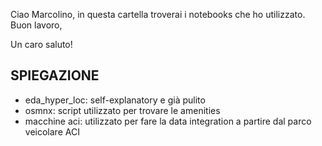 Ciao Marcolino, in questa cartella troverai i notebooks che ho utilizzato. 
Buon lavoro, 

Un caro saluto!

## SPIEGAZIONE

- eda_hyper_loc: self-explanatory e già pulito
- osmnx: script utilizzato per trovare le amenities
- macchine aci: utilizzato per fare la data integration a partire dal parco veicolare ACI
